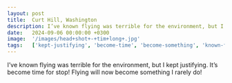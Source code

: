 ```yaml
---
layout: post
title:  Curt Hill, Washington
description: I’ve known flying was terrible for the environment, but I kept justifying. It’s become time for stop! Flying will now become something I rarely do!...
date:   2024-09-06 00:00:00 +0300
image:  '/images/head+shot+-+tim+long+.jpg'
tags:   ['kept-justifying', 'become-time', 'become-something', 'known-flying', 'flying', '', '', 'terrible']
---
```

I’ve known flying was terrible for the environment, but I kept justifying. It’s become time for stop! Flying will now become something I rarely do!

